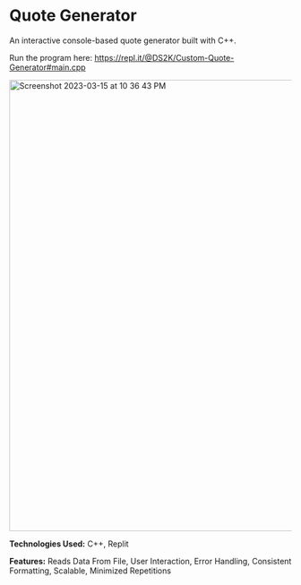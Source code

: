# Quote Generator
An interactive console-based quote generator built with C++.

Run the program here: https://repl.it/@DS2K/Custom-Quote-Generator#main.cpp

<img width="806" alt="Screenshot 2023-03-15 at 10 36 43 PM" src="https://user-images.githubusercontent.com/60281799/225507803-46d15828-0650-4e7e-9307-13783a1fb660.png">

**Technologies Used:**
C++, Replit

**Features:**
Reads Data From File, User Interaction, Error Handling, Consistent Formatting, Scalable, Minimized Repetitions
